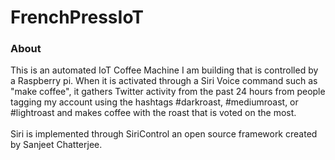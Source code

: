 # FrenchPressIoT

### About
This is an automated IoT Coffee Machine I am building that is controlled by a Raspberry pi. When it is activated through a Siri Voice command such as "make coffee", it gathers Twitter activity from the past 24 hours from people tagging my account using the hashtags #darkroast, #mediumroast, or #lightroast and makes coffee with the roast that is voted on the most.
<br>
<br>
Siri is implemented through SiriControl an open source framework created by Sanjeet Chatterjee.


